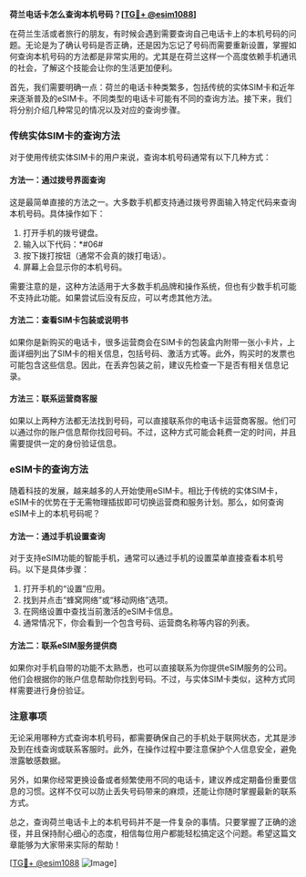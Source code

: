 **荷兰电话卡怎么查询本机号码？[[TG💪+ @esim1088](https://t.me/s/esim1088)]**

在荷兰生活或者旅行的朋友，有时候会遇到需要查询自己电话卡上的本机号码的问题。无论是为了确认号码是否正确，还是因为忘记了号码而需要重新设置，掌握如何查询本机号码的方法都是非常实用的。尤其是在荷兰这样一个高度依赖手机通讯的社会，了解这个技能会让你的生活更加便利。

首先，我们需要明确一点：荷兰的电话卡种类繁多，包括传统的实体SIM卡和近年来逐渐普及的eSIM卡。不同类型的电话卡可能有不同的查询方法。接下来，我们将分别介绍几种常见的情况以及对应的查询步骤。

### 传统实体SIM卡的查询方法

对于使用传统实体SIM卡的用户来说，查询本机号码通常有以下几种方式：

#### 方法一：通过拨号界面查询

这是最简单直接的方法之一。大多数手机都支持通过拨号界面输入特定代码来查询本机号码。具体操作如下：

1. 打开手机的拨号键盘。
2. 输入以下代码：*#06#
3. 按下拨打按钮（通常不会真的拨打电话）。
4. 屏幕上会显示你的本机号码。

需要注意的是，这种方法适用于大多数手机品牌和操作系统，但也有少数手机可能不支持此功能。如果尝试后没有反应，可以考虑其他方法。

#### 方法二：查看SIM卡包装或说明书

如果你是新购买的电话卡，很多运营商会在SIM卡的包装盒内附带一张小卡片，上面详细列出了SIM卡的相关信息，包括号码、激活方式等。此外，购买时的发票也可能包含这些信息。因此，在丢弃包装之前，建议先检查一下是否有相关信息记录。

#### 方法三：联系运营商客服

如果以上两种方法都无法找到号码，可以直接联系你的电话卡运营商客服。他们可以通过你的账户信息帮你找回号码。不过，这种方式可能会耗费一定的时间，并且需要提供一定的身份验证信息。

### eSIM卡的查询方法

随着科技的发展，越来越多的人开始使用eSIM卡。相比于传统的实体SIM卡，eSIM卡的优势在于无需物理插拔即可切换运营商和服务计划。那么，如何查询eSIM卡上的本机号码呢？

#### 方法一：通过手机设置查询

对于支持eSIM功能的智能手机，通常可以通过手机的设置菜单直接查看本机号码。以下是具体步骤：

1. 打开手机的“设置”应用。
2. 找到并点击“蜂窝网络”或“移动网络”选项。
3. 在网络设置中查找当前激活的eSIM卡信息。
4. 通常情况下，你会看到一个包含号码、运营商名称等内容的列表。

#### 方法二：联系eSIM服务提供商

如果你对手机自带的功能不太熟悉，也可以直接联系为你提供eSIM服务的公司。他们会根据你的账户信息帮助你找到号码。不过，与实体SIM卡类似，这种方式同样需要进行身份验证。

### 注意事项

无论采用哪种方式查询本机号码，都需要确保自己的手机处于联网状态，尤其是涉及到在线查询或联系客服时。此外，在操作过程中要注意保护个人信息安全，避免泄露敏感数据。

另外，如果你经常更换设备或者频繁使用不同的电话卡，建议养成定期备份重要信息的习惯。这样不仅可以防止丢失号码带来的麻烦，还能让你随时掌握最新的联系方式。

总之，查询荷兰电话卡上的本机号码并不是一件复杂的事情。只要掌握了正确的途径，并且保持耐心细心的态度，相信每位用户都能轻松搞定这个问题。希望这篇文章能够为大家带来实际的帮助！

[[TG💪+ @esim1088](https://t.me/s/esim1088) ![Image](https://i.postimg.cc/4NQfJmqS/Snipaste-2025-05-13-00-14-12.png)]